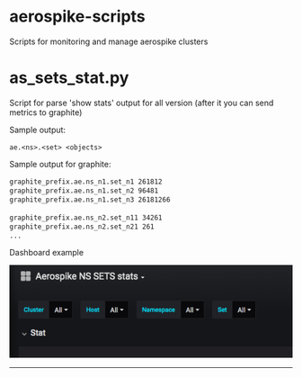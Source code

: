 # aerospike-scripts
Scripts for monitoring and manage aerospike clusters
# as_sets_stat.py 
Script for parse 'show stats' output for all version (after it you can send metrics to graphite)

Sample output:
```
ae.<ns>.<set> <objects>
```

Sample output for graphite:
```
graphite_prefix.ae.ns_n1.set_n1 261812
graphite_prefix.ae.ns_n1.set_n2 96481
graphite_prefix.ae.ns_n1.set_n3 26181266

graphite_prefix.ae.ns_n2.set_n11 34261
graphite_prefix.ae.ns_n2.set_n21 261
...
```

Dashboard example

![ns_sets](/img/ns_sets.png)

***
